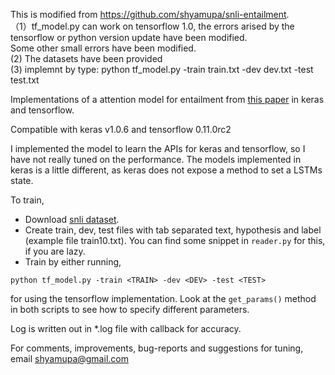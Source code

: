 
This is modified from https://github.com/shyamupa/snli-entailment.   
（1）tf_model.py can work on tensorflow 1.0, the errors arised by the tensorflow or python version update have been modified.  
Some other small errors have been modified.  
(2) The datasets have been provided   
(3) implemnt by type:  python tf_model.py -train train.txt -dev dev.txt -test test.txt


Implementations of a attention model for entailment from [this paper](http://arxiv.org/abs/1509.06664) in keras and tensorflow.

Compatible with keras v1.0.6 and tensorflow 0.11.0rc2

I implemented the model to learn the APIs for keras and tensorflow, so I have not really tuned on the performance. The models implemented in keras is a little different, as keras does not expose a method to set a LSTMs state.

To train,

* Download [snli dataset](http://nlp.stanford.edu/projects/snli/).
* Create train, dev, test files with tab separated text, hypothesis and label (example file train10.txt). You can find some snippet in `reader.py` for this, if you are lazy.
* Train by either running,
 
```
python tf_model.py -train <TRAIN> -dev <DEV> -test <TEST>
```
for using the tensorflow implementation. Look at the `get_params()` method in both scripts to see how to specify different parameters.


Log is written out in *.log file with callback for accuracy.

For comments, improvements, bug-reports and suggestions for tuning, email shyamupa@gmail.com
